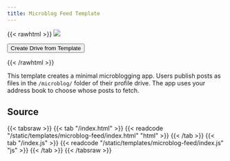 ```yaml
---
title: Microblog Feed Template
---
```


{{< rawhtml >}}
<img class="template-thumb" src="/templates/microblog-feed.png">

<button class="create-drive">Create Drive from Template</button>

<script>
  const TEMPLATE_ROOT = '/templates/microblog-feed'
  const TEMPLATE_TITLE = 'My Feed'
  window.TEMPLATE_FILES = [
    '/index.html',
    '/index.js',
    '/markdown-it.js'
  ]
</script>
<script src="/templates/index.js"></script>
{{< /rawhtml >}}

This template creates a minimal microblogging app. Users publish posts as files in the `/microblog/` folder of their profile drive. The app uses your address book to choose whose posts to fetch.

## Source

{{< tabsraw >}}
{{< tab "/index.html" >}}
{{< readcode "/static/templates/microblog-feed/index.html" "html" >}}
{{< /tab >}}
{{< tab "/index.js" >}}
{{< readcode "/static/templates/microblog-feed/index.js" "js" >}}
{{< /tab >}}
{{< /tabsraw >}}